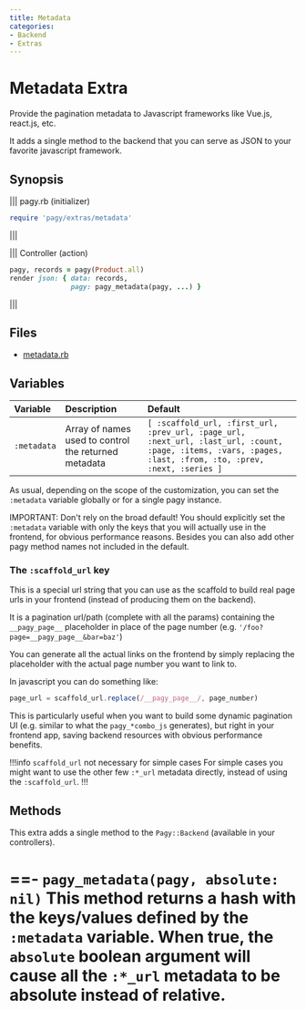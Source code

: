 ```yaml
---
title: Metadata
categories:
- Backend
- Extras
---
```


# Metadata Extra

Provide the pagination metadata to Javascript frameworks like Vue.js, react.js, etc.

It adds a single method to the backend that you can serve as JSON to your favorite javascript framework.

## Synopsis

||| pagy.rb (initializer)

```ruby
require 'pagy/extras/metadata'
```
|||

||| Controller (action)

```ruby
pagy, records = pagy(Product.all)
render json: { data: records,
               pagy: pagy_metadata(pagy, ...) }
```
|||

## Files

- [metadata.rb](https://github.com/ddnexus/pagy/blob/master/lib/pagy/extras/metadata.rb)

## Variables

| Variable    | Description                                          | Default                                                                                                                                                     |
|:------------|:-----------------------------------------------------|:------------------------------------------------------------------------------------------------------------------------------------------------------------|
| `:metadata` | Array of names used to control the returned metadata | `[ :scaffold_url, :first_url, :prev_url, :page_url, :next_url, :last_url, :count, :page, :items, :vars, :pages, :last, :from, :to, :prev, :next, :series ]` |

As usual, depending on the scope of the customization, you can set the `:metadata` variable globally or for a single pagy instance. 

IMPORTANT: Don't rely on the broad default! You should explicitly set the `:metadata` variable with only the keys that you will actually use in the frontend, for obvious performance reasons. Besides you can also add other pagy method names not included in the default. 

### The `:scaffold_url` key

This is a special url string that you can use as the scaffold to build real page urls in your frontend (instead of producing them on the backend).

It is a pagination url/path (complete with all the params) containing the `__pagy_page__` placeholder in place of the page number (e.g. `'/foo?page=__pagy_page__&bar=baz'`)

You can generate all the actual links on the frontend by simply replacing the placeholder with the actual page number you want to link to.

In javascript you can do something like:

```js
page_url = scaffold_url.replace(/__pagy_page__/, page_number)
```

This is particularly useful when you want to build some dynamic pagination UI (e.g. similar to what the `pagy_*combo_js` generates), but right in your frontend app, saving backend resources with obvious performance benefits.


!!!info `scaffold_url` not necessary for simple cases
For simple cases you might want to use the other few `:*_url` metadata directly, instead of using the `:scaffold_url`.
!!!

## Methods

This extra adds a single method to the `Pagy::Backend` (available in your controllers).

==- `pagy_metadata(pagy, absolute: nil)`
This method returns a hash with the keys/values defined by the `:metadata` variable.  When true, the `absolute` boolean argument will cause all the `:*_url` metadata to be absolute instead of relative.
===
